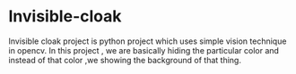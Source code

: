 # Invisible-cloak
Invisible cloak project is python project which uses simple vision technique in opencv.
In this project , we are basically hiding the particular color and instead of that color ,we showing the background of that thing.
